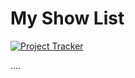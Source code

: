 # My Show List

[![Project Tracker](https://img.shields.io/badge/repo%20status-Project%20Tracker-lightgrey)](https://wiki.hthompson.dev/en/project-tracker)

....


